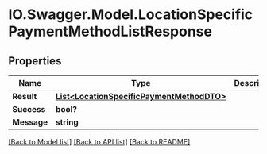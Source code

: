 # IO.Swagger.Model.LocationSpecificPaymentMethodListResponse
## Properties

Name | Type | Description | Notes
------------ | ------------- | ------------- | -------------
**Result** | [**List&lt;LocationSpecificPaymentMethodDTO&gt;**](LocationSpecificPaymentMethodDTO.md) |  | [optional] 
**Success** | **bool?** |  | [optional] 
**Message** | **string** |  | [optional] 

[[Back to Model list]](../README.md#documentation-for-models) [[Back to API list]](../README.md#documentation-for-api-endpoints) [[Back to README]](../README.md)

